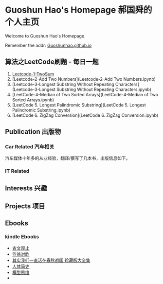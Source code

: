 # Guoshun Hao's Homepage 郝国舜的个人主页
Welcome to Guoshun Hao's Homepage.

Remember the addr: [Guoshunhao.github.io](https://Guoshunhao.github.io)

## 算法之LeetCode刷题 - 每日一题

1. [Leetcode-1-TwoSum](Leetcode-1-TwoSum.ipynb)
2. [Leetcode-2-Add Two Numbers](Leetcode-2-Add Two Numbers.ipynb)
3. [Leetcode-3-Longest Substring Without Repeating Characters](Leetcode-3-Longest Substring Without Repeating Characters.ipynb)
4. [LeetCode-4-Median of Two Sorted Arrays](LeetCode-4-Median of Two Sorted Arrays.ipynb)
5. [LeetCode 5. Longest Palindromic Substring](LeetCode 5. Longest Palindromic Substring.ipynb)
6. [LeetCode 6. ZigZag Conversion](LeetCode 6. ZigZag Conversion.ipynb)


## Publication 出版物

### Car Related 汽车相关

汽车媒体十年多的从业经验，翻译/撰写了几本书，出版信息如下。

### IT Related


## Interests 兴趣

## Projects 项目

## Ebooks

### kindle Ebooks

- [古文观止](./KindleEbooks/古文观止.mobi)
- [笠翁对韵](./KindleEbooks/笠翁对韵-详解.mobi)
- [其实我们一直活在春秋战国·珍藏版大全集](./KindleEbooks/实我们一直活在春秋战国·珍藏版大全集.mobi)
- [人体简史](./KindleEbooks/Ren+Ti+Jian+Shi.azw3)
- [模型思维](./KindleEbooks/Mo+Xing+Si+Wei.azw3)
- 

